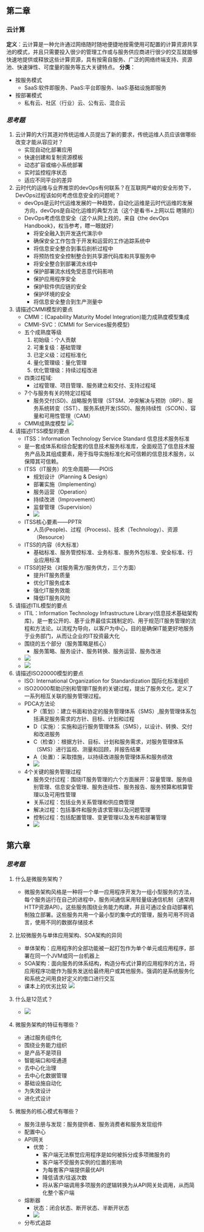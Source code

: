 ## 第二章
### 云计算
**定义**：云计算是一种允许通过网络随时随地便捷地按需使用可配置的计算资源共享池的模式，并且只需要投入很少的管理工作或与服务供应商进行很少的交互就能够快速地提供或释放这些计算资源，具有按需自服务、广泛的网络终端支持、资源池、快速弹性、可度量的服务等五大关键特点。
**分类**：
- 按服务模式
    - SaaS:软件即服务、PaaS:平台即服务、IaaS:基础设施即服务
- 按部署模式
    - 私有云、社区（行业）云、公有云、混合云
### ***思考题***
1. 云计算的大行其道对传统运维人员提出了新的要求，传统运维人员应该做哪些改变才能从容应对？
    - 实现自动化部署应用
    - 快速创建和复制资源模板
    - 动态扩容或缩小系统部署
    - 实时监控程序状态
    - 适应不同平台的差异
2. 云时代的运维与业界推崇的devOps有何联系？在互联网严峻的安全形势下，DevOps过程该如何考虑信息安全的问题呢？
    - devOps是云时代运维发展的一种趋势，自动化运维是云时代运维的发展方向，devOps是自动化运维的典型方法（这个是看书+上网以后 瞎猜的）
    - DevOps考虑信息安全（这个从网上找的，来自《the devOps Handbook》，权当参考，瞟一眼就好）
        - 将安全融入到开发迭代演示中
        - 确保安全工作包含于开发和运营的工作追踪系统中
        - 将信息安全整合到事后剖析过程中
        - 将预防性安全控制整合到共享源代码库和共享服务中
        - 将安全整合到部署流水线中
        - 保护部署流水线免受恶意代码影响
        - 保护应用程序安全
        - 保护软件供应链的安全
        - 保护环境的安全
        - 将信息安全整合到生产测量中
3. 请描述CMMI模型的要点
    - CMMI：(Capability Maturity Model Integration)能力成熟度模型集成
    - CMMI-SVC：(CMMI for Services服务模型)
    - 五个成熟度等级
        1. 初始级：个人贡献
        2. 可重复级：基础管理
        3. 已定义级：过程标准化
        4. 量化管理级：量化管理
        5. 优化管理级：持续过程改进
    - 四类过程域:
        - 过程管理、项目管理、服务建立和交付、支持过程域
    - 7个与服务有关的特定过程域
        - 服务交付(SD)、战略服务管理（STSM、冲突解决与预防（IRP）、服务系统转变（SST）、服务系统开发(SSD)、服务持续性（SCON）、容量和可用性管理（CAM）
    - CMMI成熟度模型
    ![](pic/2_cmmi.JPG)
4. 请描述ITSS模型的要点
    - ITSS：Information Technology Service Standard 信息技术服务标准
    - 是一套成体系和综合配套的信息技术服务标准库，全面规范了信息技术服务产品及其组成要素，用于指导实施标准化和可信赖的信息技术服务，以保障其可信赖。
    - ITSS（IT服务）的生命周期——PIOIS
        - 规划设计（Planning & Design）
        - 部署实施（Implementing）
        - 服务运营（Operation）
        - 持续改进（Improvement）
        - 监督管理（Supervision）
        - ![](pic/IMG_4005.JPG)
    - ITSS核心要素——PPTR
        - 人员(People)、过程（Process)、技术（Technology）、资源（Resource）
    - ITSS的内容（6大标准）
        - 基础标准、服务管控标准、业务标准、服务外包标准、安全标准、行业应用标准
    - ITSS的好处（对服务需方/服务供方，三个方面）
        - 提升IT服务质量
        - 优化IT服务成本
        - 强化IT服务效能
        - 降低IT服务风险
5. 请描述ITIL模型的要点
    - ITIL：Information Technology Infrastructure Library(信息技术基础架构库)，是一套公开的、基于业界最佳实践制定的、用于规范IT服务管理的流程和方法论。以流程为导向，以客户为中心，目的是确保IT能更好地服务于业务部门，从而让企业的IT投资最大化
    - 围绕的五个部分（服务策略是核心）
        - 服务策略、服务设计、服务转换、服务运营、服务改进
    - ![](pic/IMG_4001.JPG)
    - ![](pic/IMG_4002.JPG)
6. 请描述ISO20000模型的要点
    - ISO: International Organization for Standardization 国际化标准组织
    - ISO20000帮助识别和管理IT服务的关键过程，提出了服务文化，定义了一系列相互关联的服务管理过程。
    - PDCA方法论
        - P（策划）：建立书面和协定的服务管理体系（SMS）,服务管理体系包括满足服务需求的方针、目标、计划和过程
        - D（实施）：实施和运行服务管理体系（SMS），以设计、转换、交付和改进服务
        - C（检查）：根据方针、目标、计划和服务需求，对服务管理体系（SMS）进行监视、测量和回顾，并报告结果
        - A（处置）：采取措施，以持续改进服务管理体系和服务绩效
        - ![](pic/IMG_4003.JPG)
    - 4个关键的服务管理过程
        - 服务交付过程：围绕IT服务管理的六个方面展开：容量管理、服务级别管理、信息安全管理、服务连续性、服务报告、服务预算和核算管理以及可用性管理
        - 关系过程：包括业务关系管理和供应商管理
        - 解决过程：包括事件和服务请求管理以及问题管理
        - 控制过程：包括配置管理、变更管理以及发布和部署管理
        - ![](pic/IMG_4004.JPG)

## 第六章

### ***思考题***

1. 什么是微服务架构？
    - 微服务架构风格是一种将一个单一应用程序开发为一组小型服务的方法，每个服务运行在自己的进程中，服务间通信采用轻量级通信机制（通常用HTTP资源API）。这些服务围绕业务能力构建，并且可通过全自动部署机制独立部署。这些服务共用一个最小型的集中式的管理，服务可用不同语言，使用不同的数据存储技术   
2. 比较微服务与单体应用架构、SOA架构的异同
    - 单体架构：应用程序的全部功能被一起打包作为单个单元或应用程序，部署在同一个JVM或同一台机器上
    - SOA架构：面向服务的体系结构，构造分布式计算的应用程序的方法，将应用程序功能作为服务发送给最终用户或其他服务。强调的是系统服务化和系统之间用良好定义的借口进行交互
    - 课本上的优劣比较
    ![](pic/6_compare.JPG)

3. 什么是12范式？
    - ![](pic/6_12.JPG)
4. 微服务架构的特征有哪些？
    - 通过服务组件化
    - 围绕业务能力组织
    - 是产品不是项目
    - 智能端口和哑通道
    - 去中心化治理
    - 去中心化数据管理
    - 基础设施自动化
    - 为失效设计
    - 进化式设计
5. 微服务的核心模式有哪些？
    - 服务注册与发现：服务提供者、服务消费者和服务发现组件
    - 配置中心
    - API网关
        - 优势：
            - 客户端无法察觉应用程序是如何被拆分成多项微服务的
            - 客户端不受服务实例的位置的影响
            - 为每套客户端提供最优API
            - 降低请求/往返次数
            - 将从客户端调用多项服务的逻辑转换为从API网关处调用，从而简化整个客户端
    - 熔断器
        - 状态：闭合状态、断开状态、半断开状态
        - ![](pic/6_rdq.JPG)
    - 分布式追踪
    


